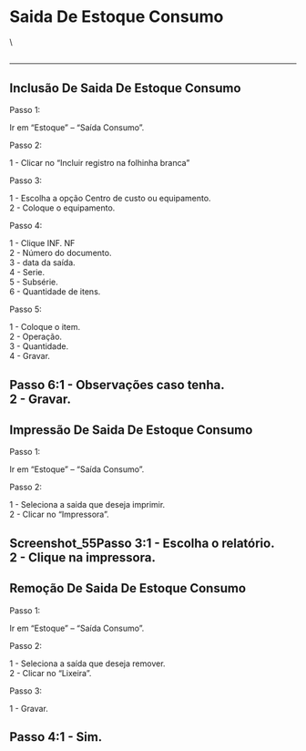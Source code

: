 # Saida De Estoque Consumo

\


##

***

## Inclusão De Saida De Estoque Consumo

Passo 1:

Ir em “Estoque” – “Saída Consumo”.

Passo 2:

1 - Clicar no “Incluir registro na folhinha branca”

Passo 3:

1 - Escolha a opção Centro de custo ou equipamento.\
2 - Coloque o equipamento.

Passo 4:

1 - Clique INF. NF\
2 - Número do documento.\
3 - data da saída.\
4 - Serie.\
5 - Subsérie.\
6 - Quantidade de itens.

Passo 5:

1 - Coloque o item.\
2 - Operação.\
3 - Quantidade.\
4 - Gravar.

Passo 6:1 - Observações caso tenha.\
2 - Gravar.
-----------

## Impressão De Saida De Estoque Consumo

Passo 1:

Ir em “Estoque” – “Saída Consumo”.

Passo 2:

1 - Seleciona a saida que deseja imprimir.\
2 - Clicar no “Impressora”.

Screenshot\_55Passo 3:1 - Escolha o relatório.\
2 - Clique na impressora.
-------------------------

## Remoção De Saida De Estoque Consumo

Passo 1:

Ir em “Estoque” – “Saída Consumo”.

Passo 2:

1 - Seleciona a saída que deseja remover.\
2 - Clicar no “Lixeira”.

Passo 3:

1 - Gravar.

## Passo 4:1 - Sim.

